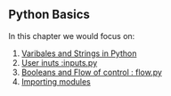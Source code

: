 ## Python Basics

In this chapter we would focus on:
1. [Varibales and Strings in Python](./strings.py)
2. [User inuts :inputs.py](./inputs.py)
3. [Booleans and Flow of control : flow.py](./flow.py)
4. [Importing modules](./imports.py)